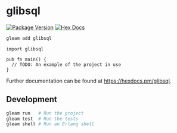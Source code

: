 # glibsql

[![Package Version](https://img.shields.io/hexpm/v/glibsql)](https://hex.pm/packages/glibsql)
[![Hex Docs](https://img.shields.io/badge/hex-docs-ffaff3)](https://hexdocs.pm/glibsql/)

```sh
gleam add glibsql
```
```gleam
import glibsql

pub fn main() {
  // TODO: An example of the project in use
}
```

Further documentation can be found at <https://hexdocs.pm/glibsql>.

## Development

```sh
gleam run   # Run the project
gleam test  # Run the tests
gleam shell # Run an Erlang shell
```
